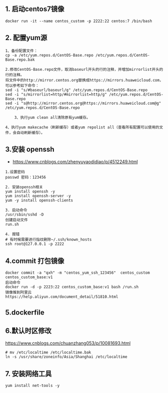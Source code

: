 ## 1. 启动centos7镜像

```
docker run -it --name centos_custom -p 2222:22 centos:7 /bin/bash
```

## 2. 配置yum源

```
1、备份配置文件：
cp -a /etc/yum.repos.d/CentOS-Base.repo /etc/yum.repos.d/CentOS-Base.repo.bak

2.修改CentOS-Base.repo文件，取消baseurl开头的行的注释，并增加mirrorlist开头的行的注释。
将文件中的http://mirror.centos.org替换成https://mirrors.huaweicloud.com，可以参考如下命令：
sed -i "s/#baseurl/baseurl/g" /etc/yum.repos.d/CentOS-Base.repo
sed -i "s/mirrorlist=http/#mirrorlist=http/g" /etc/yum.repos.d/CentOS-Base.repo
sed -i "s@http://mirror.centos.org@https://mirrors.huaweicloud.com@g" /etc/yum.repos.d/CentOS-Base.repo

    3、执行yum clean all清除原有yum缓存。

4、执行yum makecache（刷新缓存）或者yum repolist all（查看所有配置可以使用的文件，会自动刷新缓存）。
```

## 3.安装 openssh
- https://www.cnblogs.com/zhenyuyaodidiao/p/4512249.html
```
1.设置密码
passwd 密码：123456

2. 安装openssh相关
yum install openssh -y
yum install openssh-server -y
yum -y install openssh-clients

3. 启动命令
/usr/sbin/sshd -D
创建启动文件 
run.sh

4. 报错
# 有时候需要进行指纹删除~/.ssh/known_hosts
ssh root@127.0.0.1 -p 2222

```
## 4.commit 打包镜像
```
docker commit -a "qxh" -m "centos_yum_ssh_123456"  centos_custom centos_custom_base:v1
启动命令
docker run -d -p 2223:22 centos_custom_base:v1 bash /run.sh
镜像推到阿里云
https://help.aliyun.com/document_detail/51810.html
```

## 5.dockerfile 

## 6.默认时区修改 
https://www.cnblogs.com/chuanzhang053/p/10081693.html
```
# mv /etc/localtime /etc/localtime.bak
ln -s /usr/share/zoneinfo/Asia/Shanghai /etc/localtime
```
## 7. 安装网络工具
```
yum install net-tools -y
```